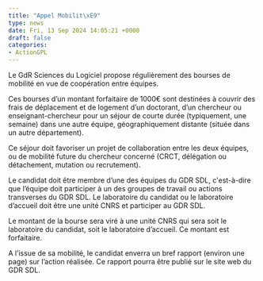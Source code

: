 ```yaml
---
title: "Appel Mobilit\xE9"
type: news
date: Fri, 13 Sep 2024 14:05:21 +0000
draft: false
categories:
- ActionGPL
---
```


Le GdR Sciences du Logiciel propose régulièrement des bourses de mobilité en vue de coopération entre équipes.

Ces bourses d’un montant forfaitaire de 1000€ sont destinées à couvrir des frais de déplacement et de logement d’un doctorant, d’un chercheur ou enseignant-chercheur pour un séjour de courte durée (typiquement, une semaine) dans une autre équipe, géographiquement distante (située dans un autre département).

Ce séjour doit favoriser un projet de collaboration entre les deux équipes, ou de mobilité future du chercheur concerné (CRCT, délégation ou détachement, mutation ou recrutement).

Le candidat doit être membre d’une des équipes du GDR SDL, c'est-à-dire que l’équipe doit participer à un des groupes de travail ou actions transverses du GDR SDL. Le laboratoire du candidat ou le laboratoire d’accueil doit être une unité CNRS et participer au GDR SDL.

Le montant de la bourse sera viré à une unité CNRS qui sera soit le laboratoire du candidat, soit le laboratoire d’accueil. Ce montant est forfaitaire.

A l’issue de sa mobilité, le candidat enverra un bref rapport (environ une page) sur l’action réalisée. Ce rapport pourra être publié sur le site web du GDR SDL.
